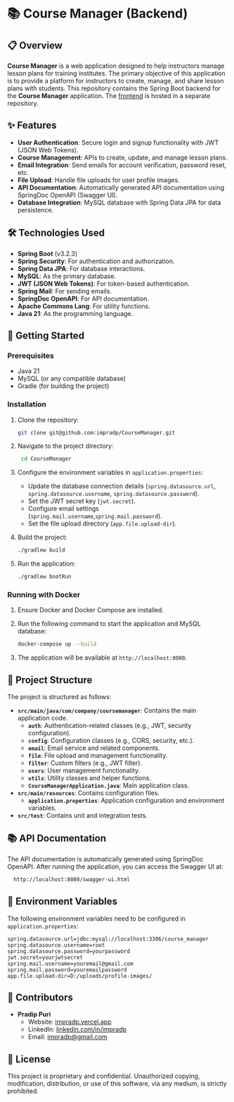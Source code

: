 # 📚 Course Manager (Backend)

## 📋 Overview

**Course Manager** is a web application designed to help instructors manage lesson plans for training institutes. The primary objective of this application is to provide a platform for instructors to create, manage, and share lesson plans with students. This repository contains the Spring Boot backend for the **Course Manager** application. The [frontend](https://github.com/impradp/course-manager-frontend) is hosted in a separate repository.

## ✨ Features

- **User Authentication**: Secure login and signup functionality with JWT (JSON Web Tokens).
- **Course Management**: APIs to create, update, and manage lesson plans.
- **Email Integration**: Send emails for account verification, password reset, etc.
- **File Upload**: Handle file uploads for user profile images.
- **API Documentation**: Automatically generated API documentation using SpringDoc OpenAPI (Swagger UI).
- **Database Integration**: MySQL database with Spring Data JPA for data persistence.

## 🛠️ Technologies Used

- **Spring Boot** (v3.2.3)
- **Spring Security**: For authentication and authorization.
- **Spring Data JPA**: For database interactions.
- **MySQL**: As the primary database.
- **JWT (JSON Web Tokens)**: For token-based authentication.
- **Spring Mail**: For sending emails.
- **SpringDoc OpenAPI**: For API documentation.
- **Apache Commons Lang**: For utility functions.
- **Java 21**: As the programming language.

## 🚀 Getting Started

### Prerequisites

- Java 21
- MySQL (or any compatible database)
- Gradle (for building the project)

### Installation

1. Clone the repository:

   ```bash
   git clone git@github.com:impradp/CourseManager.git
   ```
2. Navigate to the project directory:
   ```bash
    cd CourseManager
   ```
3. Configure the environment variables in ```application.properties```:
   - Update the database connection details (```spring.datasource.url```, ```spring.datasource.username```, ```spring.datasource.password```).
   - Set the JWT secret key (```jwt.secret```). 
   - Configure email settings (```spring.mail.username```,```spring.mail.password```). 
   - Set the file upload directory (```app.file.upload-dir```).
4. Build the project:
    ```bash
    ./gradlew build
   ```
5. Run the application:
    ```bash
    ./gradlew bootRun
   ```

### Running with Docker

1. Ensure Docker and Docker Compose are installed.
2. Run the following command to start the application and MySQL database:

   ```bash
   docker-compose up --build
   ```
3. The application will be available at ```http://localhost:8080```.

## 📁 Project Structure

The project is structured as follows:

- **`src/main/java/com/company/coursemanager`**: Contains the main application code.
  - **`auth`**: Authentication-related classes (e.g., JWT, security configuration).
  - **`config`**: Configuration classes (e.g., CORS, security, etc.).
  - **`email`**: Email service and related components.
  - **`file`**: File upload and management functionality.
  - **`filter`**: Custom filters (e.g., JWT filter).
  - **`users`**: User management functionality.
  - **`utils`**: Utility classes and helper functions.
  - **`CourseManagerApplication.java`**: Main application class.
- **`src/main/resources`**: Contains configuration files.
  - **`application.properties`**: Application configuration and environment variables.
- **`src/test`**: Contains unit and integration tests.

## 📚 API Documentation

The API documentation is automatically generated using SpringDoc OpenAPI. After running the application, you can access the Swagger UI at:
```bash
  http://localhost:8080/swagger-ui.html
```

## 📄 Environment Variables

The following environment variables need to be configured in `application.properties`:

```properties
spring.datasource.url=jdbc:mysql://localhost:3306/course_manager
spring.datasource.username=root
spring.datasource.password=yourpassword
jwt.secret=yourjwtsecret
spring.mail.username=youremail@gmail.com
spring.mail.password=youremailpassword
app.file.upload-dir=D:/uploads/profile-images/
```


## 👥 Contributors

- **Pradip Puri**
  - Website: [impradp.vercel.app](https://impradp.vercel.app)
  - LinkedIn: [linkedin.com/in/impradp](https://linkedin.com/in/impradp)
  - Email: [impradp@gmail.com](mailto:impradp@gmail.com)

## 📄 License

This project is proprietary and confidential. Unauthorized copying, modification, distribution, or use of this software, via any medium, is strictly prohibited.